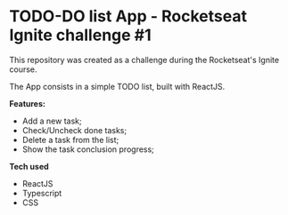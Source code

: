 # TODO-DO list App - Rocketseat Ignite challenge #1

This repository was created as a challenge during the Rocketseat's Ignite course.

The App consists in a simple TODO list, built with ReactJS.

**Features:**

- Add a new task;
- Check/Uncheck done tasks;
- Delete a task from the list;
- Show the task conclusion progress;

**Tech used**

- ReactJS
- Typescript
- CSS
